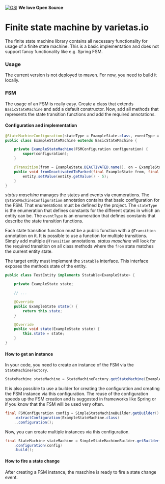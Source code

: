 [![OSI](https://res-5.cloudinary.com/crunchbase-production/image/upload/c_lpad,h_15,w_15,f_auto,q_auto:eco/v1413265600/yos3vcohir2yxnb3jtpf.png)](https://opensource.org) **We love Open Source**

# Finite state machine by varietas.io

The finite state machine library contains all necessary functionality for usage of a finite state machine. This is a basic implementation and does not support fancy functionality like e.g. Spring FSM.

### Usage

The current version is not deployed to maven. For now, you need to build it locally.

### FSM

The usage of an FSM is really easy. Create a class that extends `BasicStateMachine` and add a default constructor. Now, add all methods that represents the state transition functions and add the required annotations.

#### Configuration and implementation

```java
@StateMachineConfiguration(stateType = ExampleState.class, eventType = ExampleEvent.class)
public class ExampleStateMachine extends BasicStateMachine {

    private ExampleStateMachine(FSMConfiguration configuration) {
        super(configuration);
    }

    @Transition(from = ExampleState.DEACTIVATED.name(), on = ExampleState.PARK.name(), to = ExampleEvent.PARKED.name())
    public void fromDeactivatedToParked(final ExampleState from, final ExampleState to, final ExampleEvent event, final TestEntity entity) {
        entity.setValue(entity.getValue() - 5);
    }
}
```

_status maschina_ manages the states and events via enumerations. The `@StateMachineConfiguration` annotation contains that basic configuration for the FSM. 
That enumerations must be defined by the project. The `stateType` is the enumeration that defines constants for the different states in which an entity can be. The `eventType` is an enumeration that defines constants that describe the state transition functions.

Each state transition function must be a public function with a `@Transition` annotation on it. It is possible to use a function for multiple transitions. Simply add multiple `@Transition` annotations. *status maschina* will look for the required transition on all class methods where the `from` state matches the current entity state.

The target entity must implement the `Statable` interface. This interface exposes the methods state of the entity.

```java
public class TestEntity implements Statable<ExampleState> {

    private ExampleState state;

    // ...

    @Override
    public ExampleState state() {
        return this.state;
    }

    @Override
    public void state(ExampleState state) {
        this.state = state;
    }
}
```



#### How to get an instance

In your code, you need to create an instance of the FSM via the `StateMachineFactory`.

```java
StateMachine stateMachine = StateMachineFactory.getStateMachine(ExampleStateMachine.class)
```

It is also possible to use a builder for creating the configuration and creating the FSM instance via this configuration. The reuse of the configuration speeds up the FSM creation and is suggested in frameworks like Spring or if you know that the FSM will be used very often.

```java
final FSMConfiguration config = SimpleStateMachineBuilder.getBuilder()
    .extractConfiguration(ExampleStateMachine.class)
    ..configuration();
```

Now, you can create multiple instances via this configuration.

```java
final StateMachine stateMachine = SimpleStateMachineBuilder.getBuilder()
    .configuration(config)
    .build();
```

#### How to fire a state change

After creating a FSM instance, the maschine is ready to fire a state change event. 